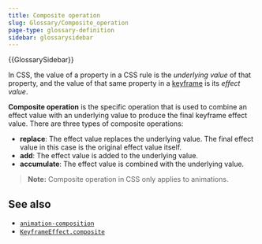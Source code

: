 ```yaml
---
title: Composite operation
slug: Glossary/Composite_operation
page-type: glossary-definition
sidebar: glossarysidebar
---
```


{{GlossarySidebar}}

In CSS, the value of a property in a CSS rule is the _underlying value_ of that property, and the value of that same property in a [keyframe](/en-US/docs/Web/CSS/@keyframes) is its _effect value_.

**Composite operation** is the specific operation that is used to combine an effect value with an underlying value to produce the final keyframe effect value. There are three types of composite operations:

- **replace**: The effect value replaces the underlying value. The final effect value in this case is the original effect value itself.
- **add**: The effect value is added to the underlying value.
- **accumulate**: The effect value is combined with the underlying value.

> **Note:** Composite operation in CSS only applies to animations.

## See also

- [`animation-composition`](/en-US/docs/Web/CSS/animation-composition)
- [`KeyframeEffect.composite`](/en-US/docs/Web/API/KeyframeEffect/composite)
